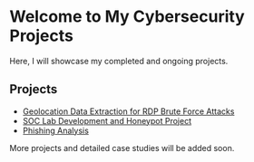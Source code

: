 # Welcome to My Cybersecurity Projects

Here, I will showcase my completed and ongoing projects.

## Projects
- [Geolocation Data Extraction for RDP Brute Force Attacks](geolocation.md)
- [SOC Lab Development and Honeypot Project](soc-lab.md)
- [Phishing Analysis](phishing.md)

More projects and detailed case studies will be added soon.
